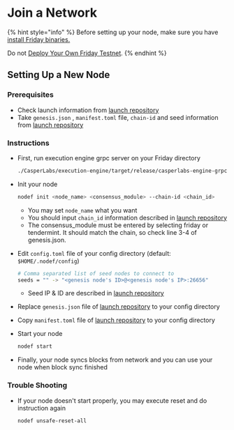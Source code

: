 # Join a Network

{% hint style="info" %}
Before setting up your node, make sure you have [install Friday binaries.](../../first-step/installation.md)

Do not [Deploy Your Own Friday Testnet](../../first-step/deploy-your-own-friday-testnet.md).
{% endhint %}

## Setting Up a New Node

### Prerequisites

* Check launch information from [launch repository](https://github.com/hdac-io/launch)
* Take `genesis.json` ,  `manifest.toml` file, `chain-id` and seed information from [launch repository](https://github.com/hdac-io/launch)

### Instructions

* First, run execution engine grpc server on your Friday directory

  ```bash
  ./CasperLabs/execution-engine/target/release/casperlabs-engine-grpc-server $HOME/.casperlabs/.casper-node.sock -z
  ```

* Init your node

  ```bash
  nodef init <node_name> <consensus_module> --chain-id <chain_id>
  ```

  * You may set `node_name` what you want
  * You should input `chain_id` information described in [launch repository](https://github.com/hdac-io/launch)
  * The consensus\_module must be entered by selecting friday or tendermint. It should match the chain, so check line 3-4 of genesis.json.

* Edit `config.toml`  file of your config directory \(default: `$HOME/.nodef/config`\)

  ```bash
  # Comma separated list of seed nodes to connect to
  seeds = "" -> "<genesis node's ID>@<genesis node's IP>:26656"
  ```

  * Seed IP & ID are described in [launch repository](https://github.com/hdac-io/launch)

* Replace `genesis.json` file of [launch repository](https://github.com/hdac-io/launch) to your config directory
* Copy `manifest.toml` file of [launch repository](https://github.com/hdac-io/launch) to your config directory
* Start your node

  ```bash
  nodef start
  ```

* Finally, your node syncs blocks from network and you can use your node when block sync finished

### Trouble Shooting

* If your node doesn't start properly, you may execute reset and do instruction again

  ```bash
  nodef unsafe-reset-all
  ```


